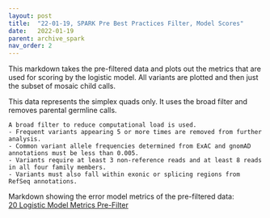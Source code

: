 ```yaml
---
layout: post
title:  "22-01-19, SPARK Pre Best Practices Filter, Model Scores"
date:   2022-01-19
parent: archive_spark
nav_order: 2
---
```


This markdown takes the pre-filtered data and plots out the metrics that are used for scoring by the logistic model. All variants are plotted and then just the subset of mosaic child calls.

This data represents the simplex quads only. It uses the broad filter and removes parental germline calls.
```
A broad filter to reduce computational load is used.
- Frequent variants appearing 5 or more times are removed from further analysis.
- Common variant allele frequencies determined from ExAC and gnomAD annotations must be less than 0.005.
- Variants require at least 3 non-reference reads and at least 8 reads in all four family members.
- Variants must also fall within exonic or splicing regions from RefSeq annotations.
```

Markdown showing the error model metrics of the pre-filtered data:
<br>[20 Logistic Model Metrics Pre-Filter](https://www.dropbox.com/s/md88g4ahmmwuer9/20_logistic_model_params.html?dl=0)